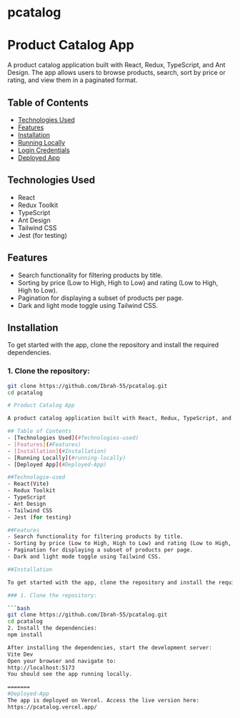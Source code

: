 # pcatalog


# Product Catalog App

A product catalog application built with React, Redux, TypeScript, and Ant Design.
The app allows users to browse products, search, sort by price or rating, and view them in a paginated format.

## Table of Contents
- [Technologies Used](#technologies-used)
- [Features](#features)
- [Installation](#installation)
- [Running Locally](#running-locally)
- [Login Credentials](#login-credentials)
- [Deployed App](#deployed-app)

## Technologies Used
- React
- Redux Toolkit
- TypeScript
- Ant Design
- Tailwind CSS
- Jest (for testing)

## Features
- Search functionality for filtering products by title.
- Sorting by price (Low to High, High to Low) and rating (Low to High, High to Low).
- Pagination for displaying a subset of products per page.
- Dark and light mode toggle using Tailwind CSS.

## Installation

To get started with the app, clone the repository and install the required dependencies.

### 1. Clone the repository:

```bash
git clone https://github.com/Ibrah-55/pcatalog.git
cd pcatalog

# Product Catalog App

A product catalog application built with React, Redux, TypeScript, and Ant Design. The app allows users to browse products, search, sort by price or rating, and view them in a paginated format.

## Table of Contents
- [Technologies Used](#Technologies-used)
- [Features](#Features)
- [Installation](#Installation)
- [Running Locally](#running-locally)
- [Deployed App](#Deployed-App)

##Technologie-used
- React(Vite)
- Redux Toolkit
- TypeScript
- Ant Design
- Tailwind CSS
- Jest (for testing)

##Features
- Search functionality for filtering products by title.
- Sorting by price (Low to High, High to Low) and rating (Low to High, High to Low).
- Pagination for displaying a subset of products per page.
- Dark and light mode toggle using Tailwind CSS.

##Installation

To get started with the app, clone the repository and install the required dependencies.

### 1. Clone the repository:

```bash
git clone https://github.com/Ibrah-55/pcatalog.git
cd pcatalog
2. Install the dependencies:
npm install

After installing the dependencies, start the development server:
Vite Dev
Open your browser and navigate to:
http://localhost:5173
You should see the app running locally.

=======
#Deployed-App
The app is deployed on Vercel. Access the live version here:
https://pcatalog.vercel.app/


```
